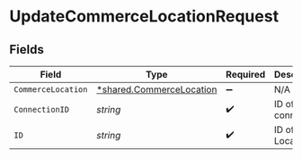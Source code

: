 # UpdateCommerceLocationRequest


## Fields

| Field                                                                      | Type                                                                       | Required                                                                   | Description                                                                |
| -------------------------------------------------------------------------- | -------------------------------------------------------------------------- | -------------------------------------------------------------------------- | -------------------------------------------------------------------------- |
| `CommerceLocation`                                                         | [*shared.CommerceLocation](../../../pkg/models/shared/commercelocation.md) | :heavy_minus_sign:                                                         | N/A                                                                        |
| `ConnectionID`                                                             | *string*                                                                   | :heavy_check_mark:                                                         | ID of the connection                                                       |
| `ID`                                                                       | *string*                                                                   | :heavy_check_mark:                                                         | ID of the Location                                                         |